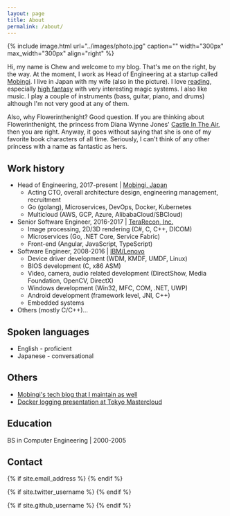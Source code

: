 ```yaml
---
layout: page
title: About
permalink: /about/
---
```


{% include image.html url="../images/photo.jpg" caption="" width="300px" max_width="300px" align="right" %}

Hi, my name is Chew and welcome to my blog. That's me on the right, by the way. At the moment, I work as Head of Engineering at a startup called [Mobingi](https://mobingi.com/). I live in Japan with my wife (also in the picture). I love [reading](http://flowerinthenight.com/bookshelf/), especially [high fantasy](https://en.wikipedia.org/wiki/High_fantasy) with very interesting magic systems. I also like music. I play a couple of instruments (bass, guitar, piano, and drums) although I'm not very good at any of them.

Also, why Flowerinthenight? Good question. If you are thinking about Flowerinthenight, the princess from Diana Wynne Jones' [Castle In The Air](https://en.wikipedia.org/wiki/Castle_in_the_Air_(novel)), then you are right. Anyway, it goes without saying that she is one of my favorite book characters of all time. Seriously, I can't think of any other princess with a name as fantastic as hers.

## Work history

* Head of Engineering, 2017-present &#124; [Mobingi, Japan](https://mobingi.com)
  * Acting CTO, overall architecture design, engineering management, recruitment
  * Go (golang), Microservices, DevOps, Docker, Kubernetes
  * Multicloud (AWS, GCP, Azure, AlibabaCloud/SBCloud)
* Senior Software Engineer, 2016-2017 &#124; [TeraRecon, Inc.](http://www.terarecon.com/)
  * Image processing, 2D/3D rendering (C#, C, C++, DICOM)
  * Microservices (Go, .NET Core, Service Fabric)
  * Front-end (Angular, JavaScript, TypeScript)
* Software Engineer, 2008-2016 &#124; [IBM/Lenovo](https://en.wikipedia.org/wiki/Lenovo#IBM)
  * Device driver development (WDM, KMDF, UMDF, Linux)
  * BIOS development (C, x86 ASM)
  * Video, camera, audio related development (DirectShow, Media Foundation, OpenCV, DirectX)
  * Windows development (Win32, MFC, COM, .NET, UWP)
  * Android development (framework level, JNI, C++)
  * Embedded systems
* Others (mostly C/C++)...

## Spoken languages
* English - proficient
* Japanese - conversational

## Others
* [Mobingi's tech blog that I maintain as well](https://tech.mobingi.com/)
* [Docker logging presentation at Tokyo Mastercloud](https://www.slideshare.net/chewesmero/docker-logging-best-practices)

## Education

BS in Computer Engineering &#124; 2000-2005

## Contact

<div>
{% if site.email_address %}
<a href="mailto: {{ site.email_address }}">
    <span class="fa-stack fa-lg">
        <i class="fa fa-circle fa-stack-2x"></i>
        <i class="fa fa-envelope fa-stack-1x fa-inverse"></i>
    </span>
</a>
{% endif %}

{% if site.twitter_username %}
<a href="https://twitter.com/{{ site.twitter_username }}">
    <span class="fa-stack fa-lg">
        <i class="fa fa-circle fa-stack-2x"></i>
        <i class="fa fa-twitter fa-stack-1x fa-inverse"></i>
    </span>
</a>
{% endif %}

{% if site.github_username %}
<a href="https://github.com/{{ site.github_username }}">
    <span class="fa-stack fa-lg">
        <i class="fa fa-circle fa-stack-2x"></i>
        <i class="fa fa-github fa-stack-1x fa-inverse"></i>
    </span>
</a>
{% endif %}
</div>

